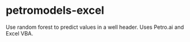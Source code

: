 # petromodels-excel
Use random forest to predict values in a well header. Uses Petro.ai and Excel VBA.
